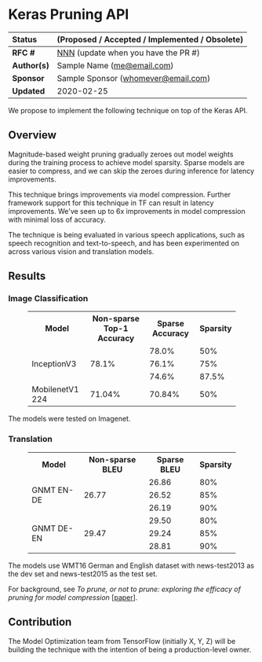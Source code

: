 # Keras Pruning API

| Status        | (Proposed / Accepted / Implemented / Obsolete)       |
:-------------- |:---------------------------------------------------- |
| **RFC #**     | [NNN](https://github.com/tensorflow/model-optimization/pull/NNN) (update when you have the PR #)|
| **Author(s)** | Sample Name (me@email.com)                           |
| **Sponsor**   | Sample Sponsor (whomever@email.com)                  |
| **Updated**   | 2020-02-25                                           |

We propose to implement the following technique on top of the Keras API.

## Overview

Magnitude-based weight pruning gradually zeroes out model weights during the
training process to achieve model sparsity. Sparse models are easier to
compress, and we can skip the zeroes during inference for latency improvements.

This technique brings improvements via model compression. Further framework 
support for  this technique in TF can result in latency improvements. We've
seen up to 6x improvements in model compression with minimal loss of accuracy.

The technique is being evaluated in various speech applications, such as
speech recognition and text-to-speech, and has been experimented on across
various vision and translation models.

## Results

### Image Classification

<figure>
  <table>
    <tr>
      <th>Model</th>
      <th>Non-sparse Top-1 Accuracy </th>
      <th>Sparse Accuracy </th>
      <th>Sparsity </th>
    </tr>
    <tr>
      <td rowspan=3>InceptionV3</td>
      <td rowspan=3>78.1%</td>
      <td>78.0%</td>
      <td>50%</td>
    </tr>
    <tr>
      <td>76.1%</td><td>75%</td>
    </tr>
    <tr>
      <td>74.6%</td><td>87.5%</td>
    </tr>
    <tr>
      <td>MobilenetV1 224</td><td>71.04%</td><td>70.84%</td><td>50%</td>
    </tr>
 </table>
</figure>

The models were tested on Imagenet.

### Translation

<figure>
  <table>
    <tr>
      <th>Model</th>
      <th>Non-sparse BLEU </th>
      <th>Sparse BLEU </th>
      <th>Sparsity </th>
    </tr>
    <tr>
      <td rowspan=3>GNMT EN-DE</td>
      <td rowspan=3>26.77</td>
      <td>26.86</td>
      <td>80% </td>
    </tr>
    <tr>
      <td>26.52</td><td>85%</td>
    </tr>
    <tr>
      <td>26.19</td><td>90%</td>
    </tr>
    <tr>
      <td rowspan=3>GNMT DE-EN</td>
      <td rowspan=3>29.47</td>
      <td>29.50</td>
      <td>80% </td>
    </tr>
    <tr>
      <td>29.24</td><td>85%</td>
    </tr>
    <tr>
      <td>28.81</td><td>90%</td>
    </tr>
 </table>
</figure>

The models use WMT16 German and English dataset with news-test2013 as the dev
set and news-test2015 as the test set.

For background, see *To prune, or not to prune: exploring the efficacy of
pruning for model compression* [[paper](https://arxiv.org/pdf/1710.01878.pdf)].

## Contribution

<!-- TODO(tfmot): decide if it makes sense to only have proposals when a clear
owner and implementer exists. Yes would be reasonable. -->
The Model Optimization team from TensorFlow (initially X, Y, Z) will be building the technique with the intention of being a
production-level owner.


